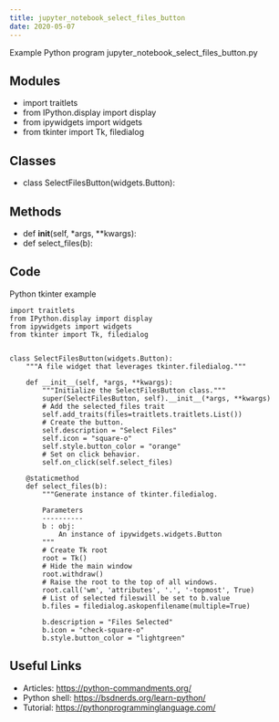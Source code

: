 ```yaml
---
title: jupyter_notebook_select_files_button
date: 2020-05-07
---
```

Example Python program jupyter_notebook_select_files_button.py

## Modules

* import traitlets
* from IPython.display import display
* from ipywidgets import widgets
* from tkinter import Tk, filedialog

## Classes

* class SelectFilesButton(widgets.Button):

## Methods

* def __init__(self, *args, **kwargs):
* def select_files(b):

## Code

Python tkinter example

    import traitlets
    from IPython.display import display
    from ipywidgets import widgets
    from tkinter import Tk, filedialog
    
    
    class SelectFilesButton(widgets.Button):
        """A file widget that leverages tkinter.filedialog."""
    
        def __init__(self, *args, **kwargs):
            """Initialize the SelectFilesButton class."""
            super(SelectFilesButton, self).__init__(*args, **kwargs)
            # Add the selected_files trait
            self.add_traits(files=traitlets.traitlets.List())
            # Create the button.
            self.description = "Select Files"
            self.icon = "square-o"
            self.style.button_color = "orange"
            # Set on click behavior.
            self.on_click(self.select_files)
    
        @staticmethod
        def select_files(b):
            """Generate instance of tkinter.filedialog.
    
            Parameters
            ----------
            b : obj:
                An instance of ipywidgets.widgets.Button
            """
            # Create Tk root
            root = Tk()
            # Hide the main window
            root.withdraw()
            # Raise the root to the top of all windows.
            root.call('wm', 'attributes', '.', '-topmost', True)
            # List of selected fileswill be set to b.value
            b.files = filedialog.askopenfilename(multiple=True)
    
            b.description = "Files Selected"
            b.icon = "check-square-o"
            b.style.button_color = "lightgreen"

## Useful Links

- Articles: https://python-commandments.org/
- Python shell: https://bsdnerds.org/learn-python/
- Tutorial: https://pythonprogramminglanguage.com/
